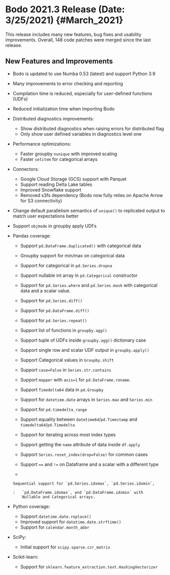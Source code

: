 # Bodo 2021.3 Release (Date: 3/25/2021) {#March_2021}

This release includes many new features, bug fixes and usability
improvements. Overall, 148 code patches were merged since the last
release.

## New Features and Improvements

- Bodo is updated to use Numba 0.53 (latest) and support Python 3.9

- Many improvements to error checking and reporting

- Compilation time is reduced, especially for user-defined functions
  (UDFs)

- Reduced initialization time when importing Bodo

- Distributed diagnostics improvements:

  - Show distributed diagnostics when raising errors for
    distributed flag
  - Only show user defined variables in diagnostics level one

- Performance optimizations:

  - Faster groupby `nunique` with improved scaling
  - Faster `setitem` for categorical arrays

- Connectors:

  - Google Cloud Storage (GCS) support with Parquet
  - Support reading Delta Lake tables
  - Improved Snowflake support
  - Removed s3fs dependency (Bodo now fully relies on Apache Arrow
    for S3 connectivity)

- Change default parallelism semantics of `unique()` to replicated
  output to match user expectations better

- Support `objmode` in groupby apply UDFs

- Pandas coverage:

  - Support `pd.DataFrame.duplicated()` with categorical data

  >

  - Groupby support for min/max on categorical data

  >

  - Support for categorical in `pd.Series.dropna`

  >

  - Support nullable int array in `pd.Categorical` constructor

  >

  - Support for `pd.Series.where` and `pd.Series.mask` with
    categorical data and a scalar value.

  >

  - Support for `pd.Series.diff()`

  >

  - Support for `pd.DataFrame.diff()`

  >

  - Support for `pd.Series.repeat()`

  >

  - Support list of functions in `groupby.agg()`

  >

  - Support tuple of UDFs inside `groupby.agg()` dictionary case

  >

  - Support single row and scalar UDF output in `groupby.apply()`

  >

  - Support Categorical values in `Groupby.shift`

  >

  - Support `case=False` in `Series.str.contains`

  >

  - Support `mapper` with `axis=1` for `pd.DataFrame.rename`.

  >

  - Support `Timedelta64` data in `pd.Groupby`

  >

  - Support for `datetime.date` arrays in `Series.max` and
    `Series.min`

  >

  - Support for `pd.timedelta_range`

  >

  - Support equality between `datetime64`/`pd.Timestamp` and
    `timedelta64`/`pd.Timedelta`

  >

  - Support for iterating across most index types

  >

  - Support getting the `name` attribute of data inside `df.apply`

  >

  - Support `Series.reset_index(drop=False)` for common cases

  >

  - Support `==` and `!=` on Dataframe and a scalar with a
    different type

  >

  -

  >

  ```
  Sequential support for `pd.Series.idxmax`, `pd.Series.idxmin`,
  ```

  >

  ```
  :   `pd.DataFrame.idxmax`, and `pd.DataFrame.idxmin` with
      Nullable and Categorical arrays.
  ```

- Python coverage:

  - Support `datetime.date.replace()`
  - Improved support for `datetime.date.strftime()`
  - Support for `calendar.month_abbr`

- SciPy:

  - Initial support for `scipy.sparse.csr_matrix`

- Scikit-learn:

  - Support for
    `sklearn.feature_extraction.text.HashingVectorizer`
